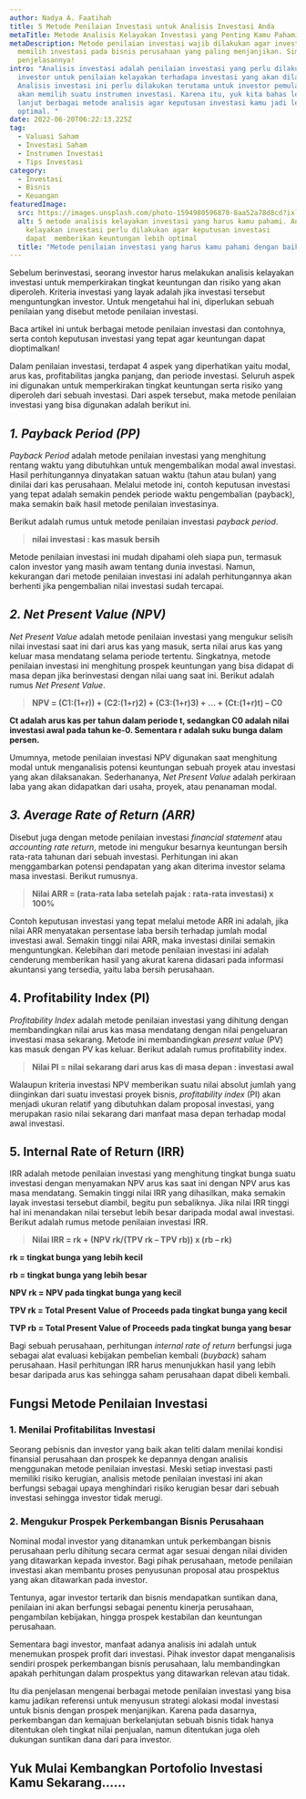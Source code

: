 ```yaml
---
author: Nadya A. Faatihah
title: 5 Metode Penilaian Investasi untuk Analisis Investasi Anda
metaTitle: Metode Analisis Kelayakan Investasi yang Penting Kamu Pahami
metaDescription: Metode penilaian investasi wajib dilakukan agar investor dapat
  memilih investasi pada bisnis perusahaan yang paling menjanjikan. Simak
  penjelasannya!
intro: "Analisis investasi adalah penilaian investasi yang perlu dilakukan oleh
  investor untuk penilaian kelayakan terhadapa investasi yang akan dilakukan.
  Analisis investasi ini perlu dilakukan terutama untuk investor pemula yang
  akan memilih suatu instrumen investasi. Karena itu, yuk kita bahas lebih
  lanjut berbagai metode analisis agar keputusan investasi kamu jadi lebih
  optimal. "
date: 2022-06-20T06:22:13.225Z
tag:
  - Valuasi Saham
  - Investasi Saham
  - Instrumen Investasi
  - Tips Investasi
category:
  - Investasi
  - Bisnis
  - Keuangan
featuredImage:
  src: https://images.unsplash.com/photo-1594980596870-8aa52a78d8cd?ixlib=rb-1.2.1&ixid=MnwxMjA3fDB8MHxwaG90by1wYWdlfHx8fGVufDB8fHx8&auto=format&fit=crop&w=725&q=80
  alt: 5 metode analisis kelayakan investasi yang harus kamu pahami. Analisis
    kelayakan investasi perlu dilakukan agar keputusan investasi
    dapat  memberikan keuntungan lebih optimal
  title: "Metode penilaian investasi yang harus kamu pahami dengan baik, "
---
```

<!--StartFragment-->

Sebelum berinvestasi, seorang investor harus melakukan analisis kelayakan investasi untuk memperkirakan tingkat keuntungan dan risiko yang akan diperoleh. Kriteria investasi yang layak adalah jika investasi tersebut menguntungkan investor. Untuk mengetahui hal ini, diperlukan sebuah penilaian yang disebut metode penilaian investasi.

Baca artikel ini untuk berbagai metode penilaian investasi dan contohnya, serta contoh keputusan investasi yang tepat agar keuntungan dapat dioptimalkan! 

Dalam penilaian investasi, terdapat 4 aspek yang diperhatikan yaitu modal, arus kas, profitabilitas jangka panjang, dan periode investasi. Seluruh aspek ini digunakan untuk memperkirakan tingkat keuntungan serta risiko yang diperoleh dari sebuah investasi. Dari aspek tersebut, maka metode penilaian investasi yang bisa digunakan adalah berikut ini.

## *1. Payback Period (PP)*

*Payback Period* adalah metode penilaian investasi yang menghitung rentang waktu yang dibutuhkan untuk mengembalikan modal awal investasi. Hasil perhitungannya dinyatakan satuan waktu (tahun atau bulan) yang dinilai dari kas perusahaan. Melalui metode ini, contoh keputusan investasi yang tepat adalah semakin pendek periode waktu pengembalian (payback), maka semakin baik hasil metode penilaian investasinya.  

Berikut adalah rumus untuk metode penilaian investasi *payback period*.

> **nilai investasi : kas masuk bersih**

Metode penilaian investasi ini mudah dipahami oleh siapa pun, termasuk calon investor yang masih awam tentang dunia investasi. Namun, kekurangan dari metode penilaian investasi ini adalah perhitungannya akan berhenti jika pengembalian nilai investasi sudah tercapai. 

## *2. Net Present Value (NPV)*

*Net Present Value* adalah metode penilaian investasi yang mengukur selisih nilai investasi saat ini dari arus kas yang masuk, serta nilai arus kas yang keluar masa mendatang selama periode tertentu. Singkatnya, metode penilaian investasi ini menghitung prospek keuntungan yang bisa didapat di masa depan jika berinvestasi dengan nilai uang saat ini. Berikut adalah rumus *Net Present Value*.

> **NPV = (C1:(1+r)) + (C2:(1+r)2) + (C3:(1+r)3) + … + (Ct:(1+r)t) – C0**

**Ct adalah arus kas per tahun dalam periode t, sedangkan C0 adalah nilai investasi awal pada tahun ke-0. Sementara r adalah suku bunga dalam persen.**

Umumnya, metode penilaian investasi NPV digunakan saat menghitung modal untuk menganalisis potensi keuntungan sebuah proyek atau investasi yang akan dilaksanakan. Sederhananya, *Net Present Value* adalah perkiraan laba yang akan didapatkan dari usaha, proyek, atau penanaman modal. 

## *3. Average Rate of Return (ARR)*

Disebut juga dengan metode penilaian investasi *financial statement* atau *accounting rate return*, metode ini mengukur besarnya keuntungan bersih rata-rata tahunan dari sebuah investasi. Perhitungan ini akan menggambarkan potensi pendapatan yang akan diterima investor selama masa investasi. Berikut rumusnya.

> **Nilai ARR = (rata-rata laba setelah pajak : rata-rata investasi) x 100%**

Contoh keputusan investasi yang tepat melalui metode ARR ini adalah, jika nilai ARR menyatakan persentase laba bersih terhadap jumlah modal investasi awal. Semakin tinggi nilai ARR, maka investasi dinilai semakin menguntungkan. Kelebihan dari metode penilaian investasi ini adalah cenderung memberikan hasil yang akurat karena didasari pada informasi akuntansi yang tersedia, yaitu laba bersih perusahaan.

## 4. Profitability Index (PI)

*Profitability Index* adalah metode penilaian investasi yang dihitung dengan membandingkan nilai arus kas masa mendatang dengan nilai pengeluaran investasi masa sekarang. Metode ini membandingkan *present value* (PV) kas masuk dengan PV kas keluar. Berikut adalah rumus profitability index.

> **Nilai PI = nilai sekarang dari arus kas di masa depan : investasi awal**

Walaupun kriteria investasi NPV memberikan suatu nilai absolut jumlah yang diinginkan dari suatu investasi proyek bisnis, *profitability index* (PI) akan menjadi ukuran relatif yang dibutuhkan dalam proposal investasi, yang merupakan rasio nilai sekarang dari manfaat masa depan terhadap modal awal investasi.

## 5. Internal Rate of Return (IRR)

IRR adalah metode penilaian investasi yang menghitung tingkat bunga suatu investasi dengan menyamakan NPV arus kas saat ini dengan NPV arus kas masa mendatang. Semakin tinggi nilai IRR yang dihasilkan, maka semakin layak investasi tersebut diambil, begitu pun sebaliknya. Jika nilai IRR tinggi hal ini menandakan nilai tersebut lebih besar daripada modal awal investasi. Berikut adalah rumus metode penilaian investasi IRR.

> **Nilai IRR = rk + (NPV rk/(TPV rk – TPV rb)) x (rb – rk)**

**rk = tingkat bunga yang lebih kecil**

**rb = tingkat bunga yang lebih besar**

**NPV rk = NPV pada tingkat bunga yang kecil**

**TPV rk = Total Present Value of Proceeds pada tingkat bunga yang kecil**

**TVP rb = Total Present Value of Proceeds pada tingkat bunga yang besar**

Bagi sebuah perusahaan, perhitungan *internal rate of return* berfungsi juga sebagai alat evaluasi kebijakan pembelian kembali (*buyback*) saham perusahaan. Hasil perhitungan IRR harus menunjukkan hasil yang lebih besar daripada arus kas sehingga saham perusahaan dapat dibeli kembali.

## Fungsi Metode Penilaian Investasi

### 1. Menilai Profitabilitas Investasi

Seorang pebisnis dan investor yang baik akan teliti dalam menilai kondisi finansial perusahaan dan prospek ke depannya dengan analisis menggunakan metode penilaian investasi. Meski setiap investasi pasti memiliki risiko kerugian, analisis metode penilaian investasi ini akan berfungsi sebagai upaya menghindari risiko kerugian besar dari sebuah investasi sehingga investor tidak merugi.

### 2. Mengukur Prospek Perkembangan Bisnis Perusahaan

Nominal modal investor yang ditanamkan untuk perkembangan bisnis perusahaan perlu dihitung secara cermat agar sesuai dengan nilai dividen yang ditawarkan kepada investor. Bagi pihak perusahaan, metode penilaian investasi akan membantu proses penyusunan proposal atau prospektus yang akan ditawarkan pada investor. 

Tentunya, agar investor tertarik dan bisnis mendapatkan suntikan dana, penilaian ini akan berfungsi sebagai penentu kinerja perusahaan, pengambilan kebijakan, hingga prospek kestabilan dan keuntungan perusahaan. 

Sementara bagi investor, manfaat adanya analisis ini adalah untuk menemukan prospek profit dari investasi. Pihak investor dapat menganalisis sendiri prospek perkembangan bisnis perusahaan, lalu membandingkan apakah perhitungan dalam prospektus yang ditawarkan relevan atau tidak.

Itu dia penjelasan mengenai berbagai metode penilaian investasi yang bisa kamu jadikan referensi untuk menyusun strategi alokasi modal investasi untuk bisnis dengan prospek menjanjikan. Karena pada dasarnya, perkembangan dan kemajuan berkelanjutan sebuah bisnis tidak hanya ditentukan oleh tingkat nilai penjualan, namun ditentukan juga oleh dukungan suntikan dana dari para investor.

## Yuk Mulai Kembangkan Portofolio Investasi Kamu Sekarang......
